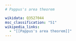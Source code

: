 ```yaml
---
# Pappus's area theorem

wikidata: Q3527044
msc_classification: "51"
wikipedia_links:
  - "[[Pappus's area theorem]]"
---
```

